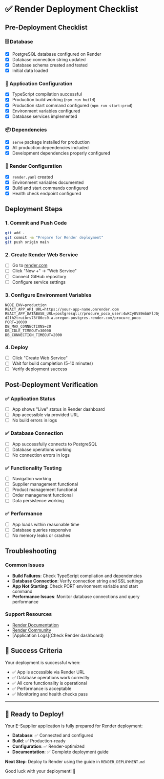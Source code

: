 # ✅ Render Deployment Checklist

## Pre-Deployment Checklist

### 🗄️ Database
- [x] PostgreSQL database configured on Render
- [x] Database connection string updated
- [x] Database schema created and tested
- [x] Initial data loaded

### 🔧 Application Configuration
- [x] TypeScript compilation successful
- [x] Production build working (`npm run build`)
- [x] Production start command configured (`npm run start:prod`)
- [x] Environment variables configured
- [x] Database services implemented

### 📦 Dependencies
- [x] `serve` package installed for production
- [x] All production dependencies included
- [x] Development dependencies properly configured

### 🚀 Render Configuration
- [x] `render.yaml` created
- [x] Environment variables documented
- [x] Build and start commands configured
- [x] Health check endpoint configured

## Deployment Steps

### 1. Commit and Push Code
```bash
git add .
git commit -m "Prepare for Render deployment"
git push origin main
```

### 2. Create Render Web Service
- [ ] Go to [render.com](https://render.com)
- [ ] Click "New +" → "Web Service"
- [ ] Connect GitHub repository
- [ ] Configure service settings

### 3. Configure Environment Variables
```
NODE_ENV=production
REACT_APP_API_URL=https://your-app-name.onrender.com
REACT_APP_DATABASE_URL=postgresql://procure_poco_user:4wKCy8V89mbWFlJGy9Eke20iFMNbQWV1@dpg-d2lh2truibrs73f86cs0-a.oregon-postgres.render.com/procure_poco
PORT=10000
DB_MAX_CONNECTIONS=20
DB_IDLE_TIMEOUT=30000
DB_CONNECTION_TIMEOUT=2000
```

### 4. Deploy
- [ ] Click "Create Web Service"
- [ ] Wait for build completion (5-10 minutes)
- [ ] Verify deployment success

## Post-Deployment Verification

### ✅ Application Status
- [ ] App shows "Live" status in Render dashboard
- [ ] App accessible via provided URL
- [ ] No build errors in logs

### ✅ Database Connection
- [ ] App successfully connects to PostgreSQL
- [ ] Database operations working
- [ ] No connection errors in logs

### ✅ Functionality Testing
- [ ] Navigation working
- [ ] Supplier management functional
- [ ] Product management functional
- [ ] Order management functional
- [ ] Data persistence working

### ✅ Performance
- [ ] App loads within reasonable time
- [ ] Database queries responsive
- [ ] No memory leaks or crashes

## Troubleshooting

### Common Issues
- **Build Failures**: Check TypeScript compilation and dependencies
- **Database Connection**: Verify connection string and SSL settings
- **App Not Starting**: Check PORT environment variable and start command
- **Performance Issues**: Monitor database connections and query performance

### Support Resources
- [Render Documentation](https://render.com/docs)
- [Render Community](https://community.render.com)
- [Application Logs](Check Render dashboard)

## 🎯 Success Criteria

Your deployment is successful when:
- ✅ App is accessible via Render URL
- ✅ Database operations work correctly
- ✅ All core functionality is operational
- ✅ Performance is acceptable
- ✅ Monitoring and health checks pass

---

## 🚀 Ready to Deploy!

Your E-Supplier application is fully prepared for Render deployment:

- **Database**: ✅ Connected and configured
- **Build**: ✅ Production-ready
- **Configuration**: ✅ Render-optimized
- **Documentation**: ✅ Complete deployment guide

**Next Step**: Deploy to Render using the guide in `RENDER_DEPLOYMENT.md`

Good luck with your deployment! 🎉
